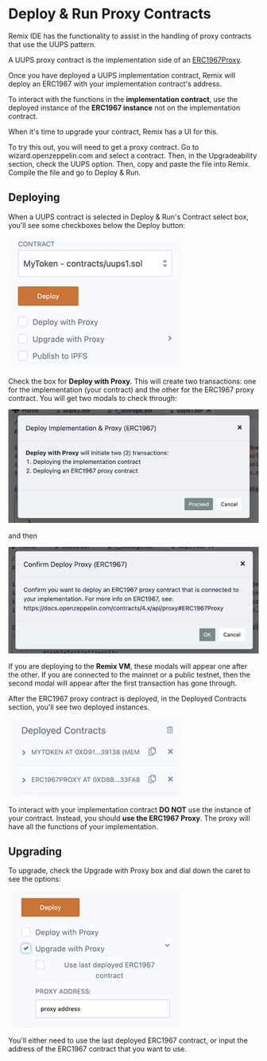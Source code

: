# Deploy & Run Proxy Contracts

Remix IDE has the functionality to assist in the handling of proxy contracts that use the UUPS pattern.

A UUPS proxy contract is the implementation side of an [ERC1967Proxy](https://eips.ethereum.org/EIPS/eip-1967).

Once you have deployed a UUPS implementation contract, Remix will deploy an ERC1967 with your implementation contract's address.

To interact with the functions in the **implementation contract**, use the deployed instance of the **ERC1967 instance** not on the implementation contract.

When it's time to upgrade your contract, Remix has a UI for this.

To try this out, you will need to get a proxy contract. Go to wizard.openzeppelin.com and select a contract. Then, in the Upgradeability section, check the UUPS option. Then, copy and paste the file into Remix. Compile the file and go to Deploy & Run.

## Deploying

When a UUPS contract is selected in Deploy & Run's Contract select box, you'll see some checkboxes below the Deploy button:

![](images/a-proxy-deploy1-noParams.png)

Check the box for **Deploy with Proxy**. This will create two transactions: one for the implementation (your contract) and the other for the ERC1967 proxy contract. You will get two modals to check through:

![](images/a-proxy-modal1.png)

and then

![](images/a-proxy-modal2.png)

If you are deploying to the **Remix VM**, these modals will appear one after the other. If you are connected to the mainnet or a public testnet, then the second modal will appear after the first transaction has gone through.

After the ERC1967 proxy contract is deployed, in the Deployed Contracts section, you'll see two deployed instances.

![](images/a-deployed-instances.png)

To interact with your implementation contract **DO NOT** use the instance of your contract. Instead, you should **use the ERC1967 Proxy**. The proxy will have all the functions of your implementation.

## Upgrading

To upgrade, check the Upgrade with Proxy box and dial down the caret to see the options:

![](images/a-proxy-upgrade.png)

You'll either need to use the last deployed ERC1967 contract, or input the address of the ERC1967 contract that you want to use.
